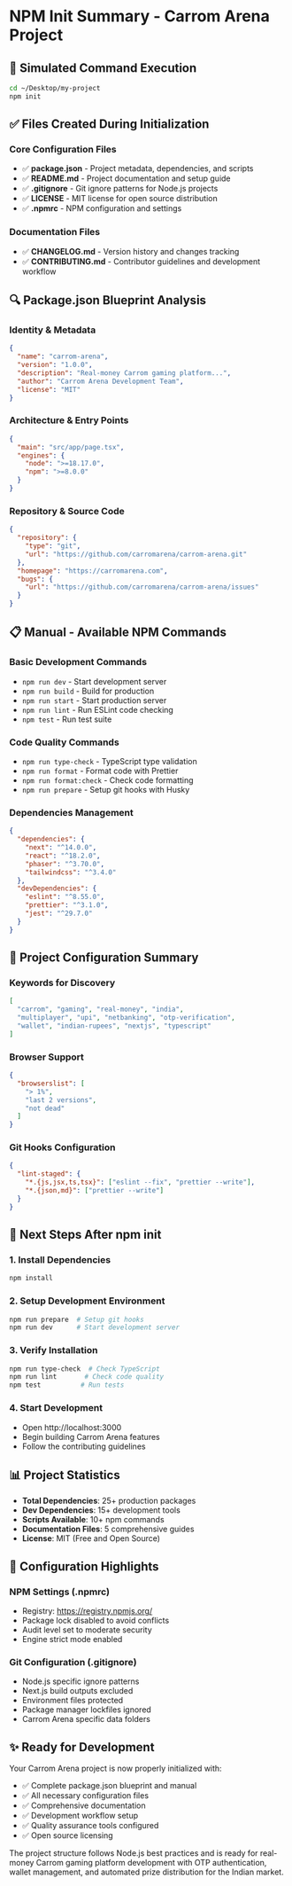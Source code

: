 # NPM Init Summary - Carrom Arena Project

## 📁 Simulated Command Execution
```bash
cd ~/Desktop/my-project
npm init
```

## ✅ Files Created During Initialization

### Core Configuration Files
- ✅ **package.json** - Project metadata, dependencies, and scripts
- ✅ **README.md** - Project documentation and setup guide
- ✅ **.gitignore** - Git ignore patterns for Node.js projects
- ✅ **LICENSE** - MIT license for open source distribution
- ✅ **.npmrc** - NPM configuration and settings

### Documentation Files
- ✅ **CHANGELOG.md** - Version history and changes tracking
- ✅ **CONTRIBUTING.md** - Contributor guidelines and development workflow

## 🔍 Package.json Blueprint Analysis

### Identity & Metadata
```json
{
  "name": "carrom-arena",
  "version": "1.0.0",
  "description": "Real-money Carrom gaming platform...",
  "author": "Carrom Arena Development Team",
  "license": "MIT"
}
```

### Architecture & Entry Points
```json
{
  "main": "src/app/page.tsx",
  "engines": {
    "node": ">=18.17.0",
    "npm": ">=8.0.0"
  }
}
```

### Repository & Source Code
```json
{
  "repository": {
    "type": "git",
    "url": "https://github.com/carromarena/carrom-arena.git"
  },
  "homepage": "https://carromarena.com",
  "bugs": {
    "url": "https://github.com/carromarena/carrom-arena/issues"
  }
}
```

## 📋 Manual - Available NPM Commands

### Basic Development Commands
- `npm run dev` - Start development server
- `npm run build` - Build for production
- `npm run start` - Start production server
- `npm run lint` - Run ESLint code checking
- `npm test` - Run test suite

### Code Quality Commands
- `npm run type-check` - TypeScript type validation
- `npm run format` - Format code with Prettier
- `npm run format:check` - Check code formatting
- `npm run prepare` - Setup git hooks with Husky

### Dependencies Management
```json
{
  "dependencies": {
    "next": "^14.0.0",
    "react": "^18.2.0",
    "phaser": "^3.70.0",
    "tailwindcss": "^3.4.0"
  },
  "devDependencies": {
    "eslint": "^8.55.0",
    "prettier": "^3.1.0",
    "jest": "^29.7.0"
  }
}
```

## 🎯 Project Configuration Summary

### Keywords for Discovery
```json
[
  "carrom", "gaming", "real-money", "india",
  "multiplayer", "upi", "netbanking", "otp-verification",
  "wallet", "indian-rupees", "nextjs", "typescript"
]
```

### Browser Support
```json
{
  "browserslist": [
    "> 1%",
    "last 2 versions", 
    "not dead"
  ]
}
```

### Git Hooks Configuration
```json
{
  "lint-staged": {
    "*.{js,jsx,ts,tsx}": ["eslint --fix", "prettier --write"],
    "*.{json,md}": ["prettier --write"]
  }
}
```

## 🚀 Next Steps After npm init

### 1. Install Dependencies
```bash
npm install
```

### 2. Setup Development Environment
```bash
npm run prepare  # Setup git hooks
npm run dev      # Start development server
```

### 3. Verify Installation
```bash
npm run type-check  # Check TypeScript
npm run lint       # Check code quality
npm test          # Run tests
```

### 4. Start Development
- Open http://localhost:3000
- Begin building Carrom Arena features
- Follow the contributing guidelines

## 📊 Project Statistics

- **Total Dependencies**: 25+ production packages
- **Dev Dependencies**: 15+ development tools
- **Scripts Available**: 10+ npm commands
- **Documentation Files**: 5 comprehensive guides
- **License**: MIT (Free and Open Source)

## 🔧 Configuration Highlights

### NPM Settings (.npmrc)
- Registry: https://registry.npmjs.org/
- Package lock disabled to avoid conflicts
- Audit level set to moderate security
- Engine strict mode enabled

### Git Configuration (.gitignore)
- Node.js specific ignore patterns
- Next.js build outputs excluded
- Environment files protected
- Package manager lockfiles ignored
- Carrom Arena specific data folders

## ✨ Ready for Development

Your Carrom Arena project is now properly initialized with:
- ✅ Complete package.json blueprint and manual
- ✅ All necessary configuration files
- ✅ Comprehensive documentation
- ✅ Development workflow setup
- ✅ Quality assurance tools configured
- ✅ Open source licensing

The project structure follows Node.js best practices and is ready for real-money Carrom gaming platform development with OTP authentication, wallet management, and automated prize distribution for the Indian market.
